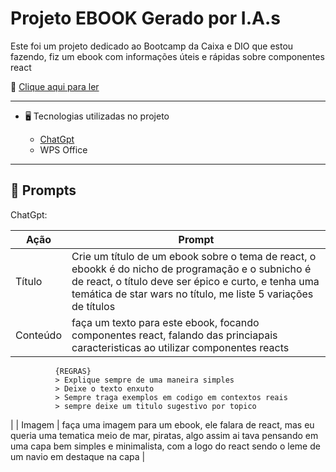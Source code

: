 # Projeto EBOOK Gerado por I.A.s
Este foi um projeto dedicado ao Bootcamp da Caixa e DIO que estou fazendo, fiz um ebook com informações úteis e rápidas sobre componentes react

📖 [Clique aqui para ler](./output/ebookReact.pdf)
<hr>

- 🖥️ Tecnologias utilizadas no projeto

  - [ChatGpt](https://chatgpt.com)
  - WPS Office
<hr>

## 🧠 Prompts

ChatGpt:

| Ação | Prompt | 
| --------|----------|
| Título | Crie um título de um ebook sobre o tema de react, o ebookk é do nicho de programação e o subnicho é de react, o título deve ser épico e curto, e tenha uma temática de star wars no título, me liste 5 variações de títulos |
| Conteúdo | faça um texto para este ebook, focando componentes react, falando das princiapais caracteristicas ao utilizar componentes reacts
              {REGRAS}
              > Explique sempre de uma maneira simples
              > Deixe o texto enxuto
              > Sempre traga exemplos em codigo em contextos reais
              > sempre deixe um titulo sugestivo por topico
|
| Imagem | faça uma imagem para um ebook, ele falara de react, mas eu queria uma tematica meio de mar, piratas, algo assim ai tava pensando em uma capa bem simples e minimalista, com a logo do react sendo o leme de um navio em destaque na capa |
